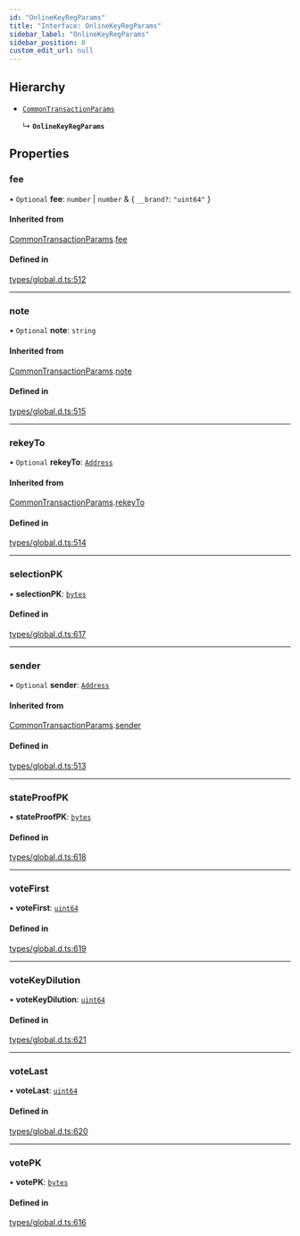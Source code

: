 ```yaml
---
id: "OnlineKeyRegParams"
title: "Interface: OnlineKeyRegParams"
sidebar_label: "OnlineKeyRegParams"
sidebar_position: 0
custom_edit_url: null
---
```


## Hierarchy

- [`CommonTransactionParams`](CommonTransactionParams.md)

  ↳ **`OnlineKeyRegParams`**

## Properties

### fee

• `Optional` **fee**: `number` \| `number` & \{ `__brand?`: ``"uint64"``  }

#### Inherited from

[CommonTransactionParams](CommonTransactionParams.md).[fee](CommonTransactionParams.md#fee)

#### Defined in

[types/global.d.ts:512](https://github.com/algorandfoundation/tealscript/blob/d1eab388/types/global.d.ts#L512)

___

### note

• `Optional` **note**: `string`

#### Inherited from

[CommonTransactionParams](CommonTransactionParams.md).[note](CommonTransactionParams.md#note)

#### Defined in

[types/global.d.ts:515](https://github.com/algorandfoundation/tealscript/blob/d1eab388/types/global.d.ts#L515)

___

### rekeyTo

• `Optional` **rekeyTo**: [`Address`](../classes/Address.md)

#### Inherited from

[CommonTransactionParams](CommonTransactionParams.md).[rekeyTo](CommonTransactionParams.md#rekeyto)

#### Defined in

[types/global.d.ts:514](https://github.com/algorandfoundation/tealscript/blob/d1eab388/types/global.d.ts#L514)

___

### selectionPK

• **selectionPK**: [`bytes`](../modules.md#bytes)

#### Defined in

[types/global.d.ts:617](https://github.com/algorandfoundation/tealscript/blob/d1eab388/types/global.d.ts#L617)

___

### sender

• `Optional` **sender**: [`Address`](../classes/Address.md)

#### Inherited from

[CommonTransactionParams](CommonTransactionParams.md).[sender](CommonTransactionParams.md#sender)

#### Defined in

[types/global.d.ts:513](https://github.com/algorandfoundation/tealscript/blob/d1eab388/types/global.d.ts#L513)

___

### stateProofPK

• **stateProofPK**: [`bytes`](../modules.md#bytes)

#### Defined in

[types/global.d.ts:618](https://github.com/algorandfoundation/tealscript/blob/d1eab388/types/global.d.ts#L618)

___

### voteFirst

• **voteFirst**: [`uint64`](../modules.md#uint64)

#### Defined in

[types/global.d.ts:619](https://github.com/algorandfoundation/tealscript/blob/d1eab388/types/global.d.ts#L619)

___

### voteKeyDilution

• **voteKeyDilution**: [`uint64`](../modules.md#uint64)

#### Defined in

[types/global.d.ts:621](https://github.com/algorandfoundation/tealscript/blob/d1eab388/types/global.d.ts#L621)

___

### voteLast

• **voteLast**: [`uint64`](../modules.md#uint64)

#### Defined in

[types/global.d.ts:620](https://github.com/algorandfoundation/tealscript/blob/d1eab388/types/global.d.ts#L620)

___

### votePK

• **votePK**: [`bytes`](../modules.md#bytes)

#### Defined in

[types/global.d.ts:616](https://github.com/algorandfoundation/tealscript/blob/d1eab388/types/global.d.ts#L616)
